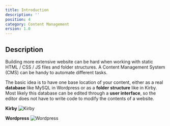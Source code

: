 ```yaml
---
title: Introduction
description: ''
position: 4
category: Content Management
ersion: 1.0
---
```

## Description

Building more extensive website can be hard when working with static HTML / CSS / JS files and folder structures. A Content Management System (CMS) can be handy to automate different tasks.

The basic idea is to have one base location of your content, either as a real **database** like MySQL in Wordpress or as a **folder structure** like in Kirby. Most likely this database can be edited through a **user interface**, so the editor does not have to write code to modify the contents of a website.

**Kirby**
![Kirby](/cms/kirby.jpg)

**Wordpress**
![Wordpress](/cms/wordpress.png)

